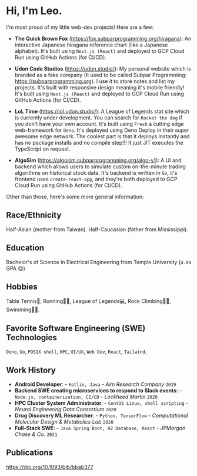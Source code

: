 # Hi, I'm Leo.

I'm most proud of my little web-dev projects! Here are a few:

- **The Quick Brown Fox** (https://fox.subparprogramming.org/hiragana): An interactive Japanese hiragana reference chart (like a Japanese alphabet). It's built using `Next.js (React)` and deployed to GCP Cloud Run using GitHub Actions (for CI/CD).

- **Udon Code Studios** (https://udon.studio/): My personal website which is branded as a fake company (It used to be called Subpar Programming: https://subparprogramming.org). I use it to store notes and list my projects. It's built with responsive design meaning it's mobile friendly! It's built using `Next.js (React)` and deployed to GCP Cloud Run using GitHub Actions (for CI/CD).

- **LoL Time** (https://lol.udon.studio/): A League of Legends stat site which is currently under development. You can search for `Rocket the dog` if you don't have your own account. It's built using `Fresh` a cutting edge web-framework for `Deno`. It's deployed using Deno Deploy in their super awesome edge network. The coolest part is that it deploys instantly and has no package installs and no compile step!!! It just JIT executes the TypeScript on request.

- **AlgoSim** (https://algosim.subparprogramming.org/algo-v1): A UI and backend which allows users to simulate custom on-the-minute trading algorithms on historical stock data. It's backend is written in `Go`, it's frontend uses `create-react-app`, and they're both deployed to GCP Cloud Run using GitHub Actions (for CI/CD).

Other than those, here's some more general information:

## Race/Ethnicity

Half-Asian (mother from Taiwan). Half-Caucasian (father from Mississippi).

## Education

Bachelor's of Science in Electrical Engineering from Temple University (`4.00` GPA 😋)

## Hobbies

Table Tennis🏓, Running🏃‍♂️, League of Legends💻, Rock Climbing🧗‍♂️, Swimming🏊‍♂️.

## Favorite Software Engineering (SWE) Technologies

`Deno`, `Go`, `POSIX shell`, `HPC`, `UI/UX`, `Web Dev`, `React`, `Tailwind`.

## Work History

- **Android Developer**: - `Kotlin, Java` - _Aim Research Company_ `2019`
- **Backend SWE creating microservices to respond to Slack events**: - `Node.js, containerization, CI/CD` - _Lockheed Martin_ `2020`
- **HPC Cluster System Administrator**: - `CentOS Linux, shell scripting` - _Neural Engineering Data Consortium_ `2020`
- **Drug Discovery ML Researcher**: - `Python, TensorFlow` - _Computational Molecular Design & Metabolics Lab_ `2020`
- **Full-Stack SWE**: - `Java Spring Boot, H2 Database, React` - _JPMorgan Chase & Co._ `2021`

## Publications

https://doi.org/10.1093/bib/bbab377
